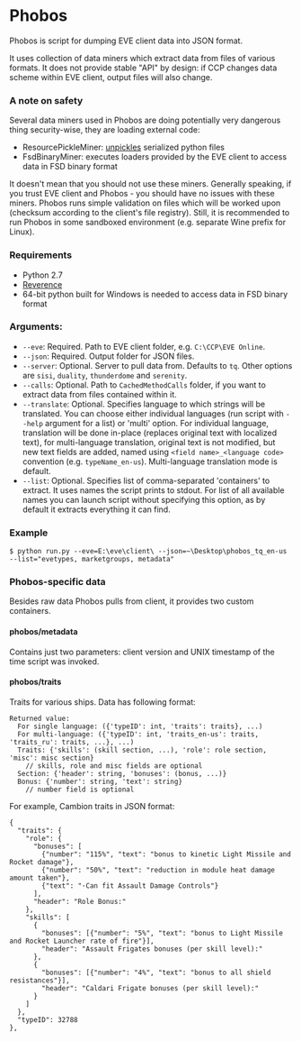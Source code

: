 # Phobos
Phobos is script for dumping EVE client data into JSON format.

It uses collection of data miners which extract data from files of various formats. It does not provide stable "API" by design: if CCP changes data scheme within EVE client, output files will also change.

### A note on safety
Several data miners used in Phobos are doing potentially very dangerous thing security-wise, they are loading external code:
 
- ResourcePickleMiner: [unpickles](https://docs.python.org/2.7/library/pickle.html) serialized python files
- FsdBinaryMiner: executes loaders provided by the EVE client to access data in FSD binary format
 
It doesn't mean that you should not use these miners. Generally speaking, if you trust EVE client and Phobos - you should have no issues with these miners. Phobos runs simple validation on files which will be worked upon (checksum according to the client's file registry). Still, it is recommended to run Phobos in some sandboxed environment (e.g. separate Wine prefix for Linux).

### Requirements

* Python 2.7
* [Reverence](https://github.com/ntt/reverence)
* 64-bit python built for Windows is needed to access data in FSD binary format

### Arguments:

* `--eve`: Required. Path to EVE client folder, e.g. `C:\CCP\EVE Online`.
* `--json`: Required. Output folder for JSON files.
* `--server`: Optional. Server to pull data from. Defaults to `tq`. Other options are `sisi`, `duality`, `thunderdome` and `serenity`.
* `--calls`: Optional. Path to `CachedMethodCalls` folder, if you want to extract data from files contained within it.
* `--translate`: Optional. Specifies language to which strings will be translated. You can choose either individual languages (run script with `--help` argument for a list) or 'multi' option. For individual language, translation will be done in-place (replaces original text with localized text), for multi-language translation, original text is not modified, but new text fields are added, named using `<field name>_<language code>` convention (e.g. `typeName_en-us`). Multi-language translation mode is default.
* `--list`: Optional. Specifies list of comma-separated 'containers' to extract. It uses names the script prints to stdout. For list of all available names you can launch script without specifying this option, as by default it extracts everything it can find.

### Example

    $ python run.py --eve=E:\eve\client\ --json=~\Desktop\phobos_tq_en-us --list="evetypes, marketgroups, metadata"

### Phobos-specific data
Besides raw data Phobos pulls from client, it provides two custom containers.

#### phobos/metadata
Contains just two parameters: client version and UNIX timestamp of the time script was invoked.

#### phobos/traits
Traits for various ships. Data has following format:

    Returned value:
      For single language: ({'typeID': int, 'traits': traits}, ...)
      For multi-language: ({'typeID': int, 'traits_en-us': traits, 'traits_ru': traits, ...}, ...)
      Traits: {'skills': (skill section, ...), 'role': role section, 'misc': misc section}
        // skills, role and misc fields are optional
      Section: {'header': string, 'bonuses': (bonus, ...)}
      Bonus: {'number': string, 'text': string}
        // number field is optional

For example, Cambion traits in JSON format:

    {
      "traits": {
        "role": {
          "bonuses": [
            {"number": "115%", "text": "bonus to kinetic Light Missile and Rocket damage"},
            {"number": "50%", "text": "reduction in module heat damage amount taken"},
            {"text": "·Can fit Assault Damage Controls"}
          ],
          "header": "Role Bonus:"
        }, 
        "skills": [
          {
            "bonuses": [{"number": "5%", "text": "bonus to Light Missile and Rocket Launcher rate of fire"}],
            "header": "Assault Frigates bonuses (per skill level):"
          },
          {
            "bonuses": [{"number": "4%", "text": "bonus to all shield resistances"}],
            "header": "Caldari Frigate bonuses (per skill level):"
          }
        ]
      },
      "typeID": 32788
    },
